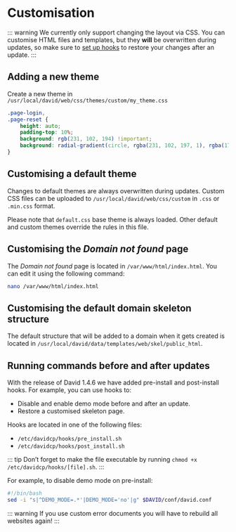 # Customisation

::: warning
We currently only support changing the layout via CSS. You can customise HTML files and templates, but they **will** be overwritten during updates, so make sure to [set up hooks](#running-commands-before-and-after-updates) to restore your changes after an update.
:::

## Adding a new theme

Create a new theme in `/usr/local/david/web/css/themes/custom/my_theme.css`

```css
.page-login,
.page-reset {
	height: auto;
	padding-top: 10%;
	background: rgb(231, 102, 194) !important;
	background: radial-gradient(circle, rgba(231, 102, 197, 1), rgba(174, 43, 177, 1)) !important;
}
```

## Customising a default theme

Changes to default themes are always overwritten during updates. Custom CSS files can be uploaded to `/usr/local/david/web/css/custom` in `.css` or `.min.css` format.

Please note that `default.css` base theme is always loaded. Other default and custom themes override the rules in this file.

## Customising the _Domain not found_ page

The _Domain not found_ page is located in `/var/www/html/index.html`. You can edit it using the following command:

```bash
nano /var/www/html/index.html
```

## Customising the default domain skeleton structure

The default structure that will be added to a domain when it gets created is located in `/usr/local/david/data/templates/web/skel/public_html`.

## Running commands before and after updates

With the release of David 1.4.6 we have added pre-install and post-install hooks. For example, you can use hooks to:

- Disable and enable demo mode before and after an update.
- Restore a customised skeleton page.

Hooks are located in one of the following files:

- `/etc/davidcp/hooks/pre_install.sh`
- `/etc/davidcp/hooks/post_install.sh`

::: tip
Don’t forget to make the file executable by running `chmod +x /etc/davidcp/hooks/[file].sh`.
:::

For example, to disable demo mode on pre-install:

```bash /etc/davidcp/hooks/pre_install.sh
#!/bin/bash
sed -i "s|^DEMO_MODE=.*'|DEMO_MODE='no'|g" $DAVID/conf/david.conf
```

::: warning
If you use custom error documents you will have to rebuild all websites again!
:::
